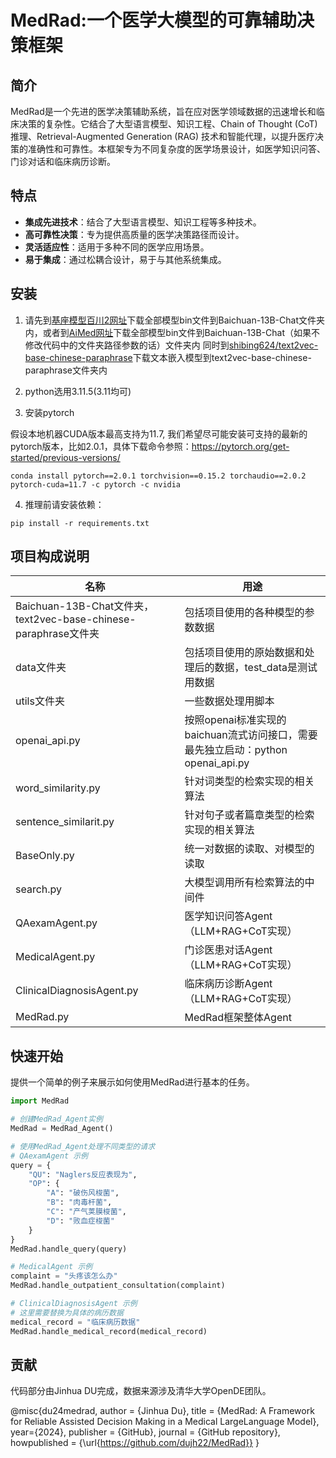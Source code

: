 # MedRad:一个医学大模型的可靠辅助决策框架

## 简介

MedRad是一个先进的医学决策辅助系统，旨在应对医学领域数据的迅速增长和临床决策的复杂性。它结合了大型语言模型、知识工程、Chain of Thought (CoT) 推理、Retrieval-Augmented Generation (RAG) 技术和智能代理，以提升医疗决策的准确性和可靠性。本框架专为不同复杂度的医学场景设计，如医学知识问答、门诊对话和临床病历诊断。

## 特点

- **集成先进技术**：结合了大型语言模型、知识工程等多种技术。
- **高可靠性决策**：专为提供高质量的医学决策路径而设计。
- **灵活适应性**：适用于多种不同的医学应用场景。
- **易于集成**：通过松耦合设计，易于与其他系统集成。

## 安装

1. 请先到[基座模型百川2网址](https://huggingface.co/baichuan-inc/Baichuan2-13B-Chat/tree/main)下载全部模型bin文件到Baichuan-13B-Chat文件夹内，或者到[AiMed网址](https://github.com/dujh22/AiMed.git)下载全部模型bin文件到Baichuan-13B-Chat（如果不修改代码中的文件夹路径参数的话）文件夹内
   同时到[shibing624/text2vec-base-chinese-paraphrase](https://huggingface.co/shibing624/text2vec-base-chinese-paraphrase)下载文本嵌入模型到text2vec-base-chinese-paraphrase文件夹内

2. python选用3.11.5(3.11均可)

3. 安装pytorch

假设本地机器CUDA版本最高支持为11.7, 我们希望尽可能安装可支持的最新的pytorch版本，比如2.0.1，具体下载命令参照：https://pytorch.org/get-started/previous-versions/

```shell
conda install pytorch==2.0.1 torchvision==0.15.2 torchaudio==2.0.2 pytorch-cuda=11.7 -c pytorch -c nvidia
```

4. 推理前请安装依赖：

```shell
pip install -r requirements.txt
```

## 项目构成说明

| 名称                                                         | 用途                                                         |
| ------------------------------------------------------------ | ------------------------------------------------------------ |
| Baichuan-13B-Chat文件夹，text2vec-base-chinese-paraphrase文件夹 | 包括项目使用的各种模型的参数数据                             |
| data文件夹                                                   | 包括项目使用的原始数据和处理后的数据，test_data是测试用数据  |
| utils文件夹                                                  | 一些数据处理用脚本                                           |
| openai_api.py                                                | 按照openai标准实现的baichuan流式访问接口，需要最先独立启动：python openai_api.py |
| word_similarity.py                                           | 针对词类型的检索实现的相关算法                               |
| sentence_similarit.py                                        | 针对句子或者篇章类型的检索实现的相关算法                     |
| BaseOnly.py                                                  | 统一对数据的读取、对模型的读取                               |
| search.py                                                    | 大模型调用所有检索算法的中间件                               |
| QAexamAgent.py                                               | 医学知识问答Agent（LLM+RAG+CoT实现）                         |
| MedicalAgent.py                                              | 门诊医患对话Agent（LLM+RAG+CoT实现）                         |
| ClinicalDiagnosisAgent.py                                    | 临床病历诊断Agent（LLM+RAG+CoT实现）                         |
| MedRad.py                                                    | MedRad框架整体Agent                                          |

## 快速开始

提供一个简单的例子来展示如何使用MedRad进行基本的任务。

```python
import MedRad

# 创建MedRad_Agent实例
MedRad = MedRad_Agent()

# 使用MedRad_Agent处理不同类型的请求
# QAexamAgent 示例
query = {
    "QU": "Naglers反应表现为",
    "OP": {
        "A": "破伤风梭菌",
        "B": "肉毒杆菌",
        "C": "产气荚膜梭菌",
        "D": "败血症梭菌"
    }
}
MedRad.handle_query(query)

# MedicalAgent 示例
complaint = "头疼该怎么办"
MedRad.handle_outpatient_consultation(complaint)

# ClinicalDiagnosisAgent 示例
# 这里需要替换为具体的病历数据
medical_record = "临床病历数据"
MedRad.handle_medical_record(medical_record)
```

## 贡献

代码部分由Jinhua DU完成，数据来源涉及清华大学OpenDE团队。

@misc{du24medrad,
author = {Jinhua Du},
title = {MedRad: A Framework for Reliable Assisted Decision Making in a Medical LargeLanguage Model},
year={2024},
publisher = {GitHub},
journal = {GitHub repository},
howpublished = {\url{https://github.com/dujh22/MedRad}}
}

